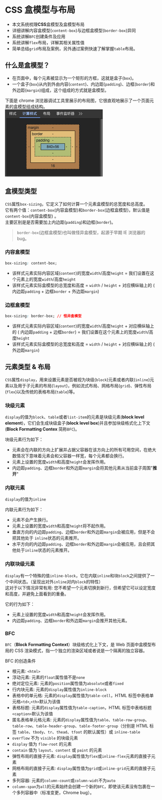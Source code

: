 # CSS 盒模型与布局

- 本文系统梳理**CSS**盒模型及盒模型布局
- 详细讲解内容盒模型(`content-box`)与边框盒模型(`border-box`)异同
- 系统讲解`BFC`创建条件及应用
- 系统讲解`flex`布局，详解其相关属性值
- 简单总结`grid`布局及案例，另外通过案例快速了解掌握`table`布局。

## 什么是盒模型？

- 在页面中，每个元素被显示为一个矩形的方框，这就是盒子(`box`)。
- 一个盒子(`box`)从内到外由内容(`content`)、内边距(`padding`)、边框(`border`)和外边距(`margin`)组成，这个组成的方式就是盒模型。

下面是 chrome 浏览器调试工具里展示的布局图，它很直观地展示了一个页面元素的盒模型组成结构。  
![chrome浏览器调试框里展示的布局图](./assets/box_layout-1.jpg)

## 盒模型类型

`CSS`属性`box-sizing`，它定义了如何计算一个元素盒模型的总宽度和总高度。  
它有两个值：`content-box`(内容盒模型)和`border-box`(边框盒模型)，默认值是 `content-box`(内容盒模型) 。  
主要区别是是否需要加上内边距(`padding`)和边框(`border`)。

> `border-box`(边框盒模型)也叫做怪异盒模型，起源于早期 IE 浏览器的 bug。

### 内容盒模型

```css
box-sizing: content-box;
```

- 该样式元素实际内容区域(`content`)的宽度`width`/高度`height` = 我们设置在这个元素上的宽度`width`/高度`height`
- 该样式元素实际盒模型的总宽度和高度 = `width` / `height` + 对应横纵轴上的 ( 内边距`padding` + 边框`border` + 外边距`margin`)

### 边框盒模型

```css
box-sizing: border-box; // 怪异盒模型
```

- 该样式元素实际内容区域(`content`)的宽度`width`/高度`height` + 对应横纵轴上的 ( 内边距`padding` + 边框`border`) = 我们设置在这个元素上的宽度`width`/高度`height`
- 该样式元素实际盒模型的总宽度和高度 = `width` / `height` + 对应横纵轴上的 ( 外边距`margin`)

## 元素类型 & 布局

`CSS`属性`display`，用来设置元素是否被视为块级(`block`)元素或者内联(`inline`)元素以及用于子元素的布局(`layout`)，例如流式布局、网格布局(`grid`)、弹性布局(`flex`)以及传统的表格布局(`table`)等。

### 块级元素

`display`的值为`block`、`table`或者`list-item`的元素是块级元素(**block level element**)，它们会生成块级盒子(**block level box**)并且参加块级格式化上下文(**Block Formatting Contex** 简称`BFC`)。

块级元素行为如下：

- 元素会在内联的方向上扩展并占据父容器在该方向上的所有可用空间，在绝大数情况下意味着元素会和父容器一样宽，每个元素都会换行。
- 元素上设置的宽度`width`和高度`height`会发挥作用。
- 内边距`padding`、边框`border`和外边距`margin`会将其他元素从当前盒子周围"**推开**"

### 内联元素

`display`的值为`inline`

内联元素行为如下：

- 元素不会产生换行。
- 元素上设置的宽度`width`和高度`height`将不起作用。
- 垂直方向的内边距`padding`、边框`border`和外边距`margin`会被应用，但是不会把其他处于 `inline`状态的元素推开。
- 水平方向的内边距`padding`、边框`border`和外边距`margin`会被应用，且会把其他处于`inline`状态的元素推开。

### 内联块级元素

`display`有一个特殊的值`inline-block`，它在内联`inline`和块`block`之间提供了一个中间状态。（呈现出对外`inline`对内`block`的特性）  
这对于以下情况非常有用: 您不希望一个元素切换到新行，但希望它可以设定宽度和高度，并避免上面看到的重叠。

它的行为如下：

- 元素上设置的宽度`width`和高度`height`会发挥作用。
- 内边距`padding`、边框`border`和外边距`margin`会推开其他元素。

### BFC

`BFC`（**Block Formatting Context**）块级格式化上下文，是 Web 页面中盒模型布局的 CSS 渲染模式，指一个独立的渲染区域或者说是一个隔离的独立容器。

BFC 的创造条件

- 根元素: `<html>`
- 浮动元素: 元素的`float`属性值不是`none`
- 绝对定位元素: 元素的`position`属性值为`absolute`或者`fixed`
- 行内块元素: 元素的`display`属性值为`inline-block`
- 表格中的单元格: 元素的`display`属性值为`table-cell`，HTML 标签中表格单元格`<td>`,`<th>`默认为该值
- 表格标题: 元素的`display`属性值为`table-caption`，HTML 标签中表格标题`<caption>`默认为该值
- 匿名表格单元格元素: 元素的`display`属性值为`table`、`table-row-group`、`table-row`、`table-header-group`、`table-footer-group`（分别是 HTML 标签 `table`、`tbody`、`tr`、`thead`、`tfoot` 的默认属性）或 `inline-table`
- `overflow` 不为 `visible` 的块级元素
- `display` 值为 `flow-root` 的元素
- `contain` 值为 `layout`、`content` 或 `paint` 的元素
- 弹性布局的直接子元素: `display`属性值为`flex`或`inline-flex`元素的直接子元素
- 网格布局的直接子元素: `display`属性值为`grid`或`inline-grid`元素的直接子元素
- 多列容器: 元素的`column-count`或`column-widt`不为`auto`
- `column-span`为`all`的元素始终会创建一个新的`BFC`，即使该元素没有包裹在一个多列容器中（标准变更，Chrome bug）。
